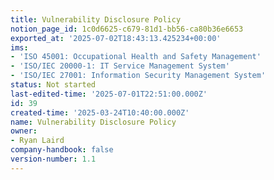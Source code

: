 ```yaml
---
title: Vulnerability Disclosure Policy
notion_page_id: 1c0d6625-c679-81d1-bb56-ca80b36e6653
exported_at: '2025-07-02T18:43:13.425234+00:00'
ims:
- 'ISO 45001: Occupational Health and Safety Management'
- 'ISO/IEC 20000-1: IT Service Management System'
- 'ISO/IEC 27001: Information Security Management System'
status: Not started
last-edited-time: '2025-07-01T22:51:00.000Z'
id: 39
created-time: '2025-03-24T10:40:00.000Z'
name: Vulnerability Disclosure Policy
owner:
- Ryan Laird
company-handbook: false
version-number: 1.1
---
```


<!-- Unsupported block type: callout -->
